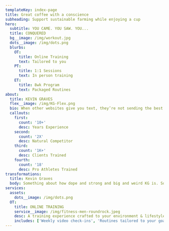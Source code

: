 ```yaml
---
templateKey: index-page
title: Great coffee with a conscience
subheading: Support sustainable farming while enjoying a cup
hero:
  subtitle: YOU CAME. YOU SAW. YOU...
  title: CONQUERED
  bg__image: /img/workout.jpg
  dots__image: /img/dots.png
  blurbs:
    OT:
      title: Online Training
      text: Tailored to you
    PT:
      title: 1:1 Sessions
      text: In person training
    ET:
      title: 8wk Program
      text: Packaged Routines
about:
  title: KEVIN GRAVES
  flex__image: /img/KG-Flex.png
  bio: When other websites give you text, they’re not sending the best. They’re not sending you, they’re sending words that have lots of problems and they’re bringing those problems with us. They’re bringing mistakes. They’re bringing misspellings. They’re typists… And some, I assume, are good words. We have so many things that we have to do better... and certainly ipsum is one of them.
  callouts:
    first:
      count: '10+'
      desc: Years Experience
    second:
      count: '2X'
      desc: Natural Competitor
    third:
      count: '1K+'
      desc: Clients Trained
    fourth:
      count: '18'
      desc: Pro Athletes Trained
transformations:
  title: Kevin Graves
  body: Something about how dope and strong and big and weird KG is. Something about how dope and strong and big and weird KG is. Something about how dope and strong and big and weird KG is.
services:
  assets:
    dots__image: /img/dots.png
  OT:
    title: ONLINE TRAINING
    service__image: /img/fitness-men-roundrock.jpeg
    desc: A training experience crafted to your environment & lifestyle
    includes: ['Weekly video check-ins', 'Routines tailored to your goals', 'Daily fitness & macro tracking', 'Access to exclusive FB page']
---
```

